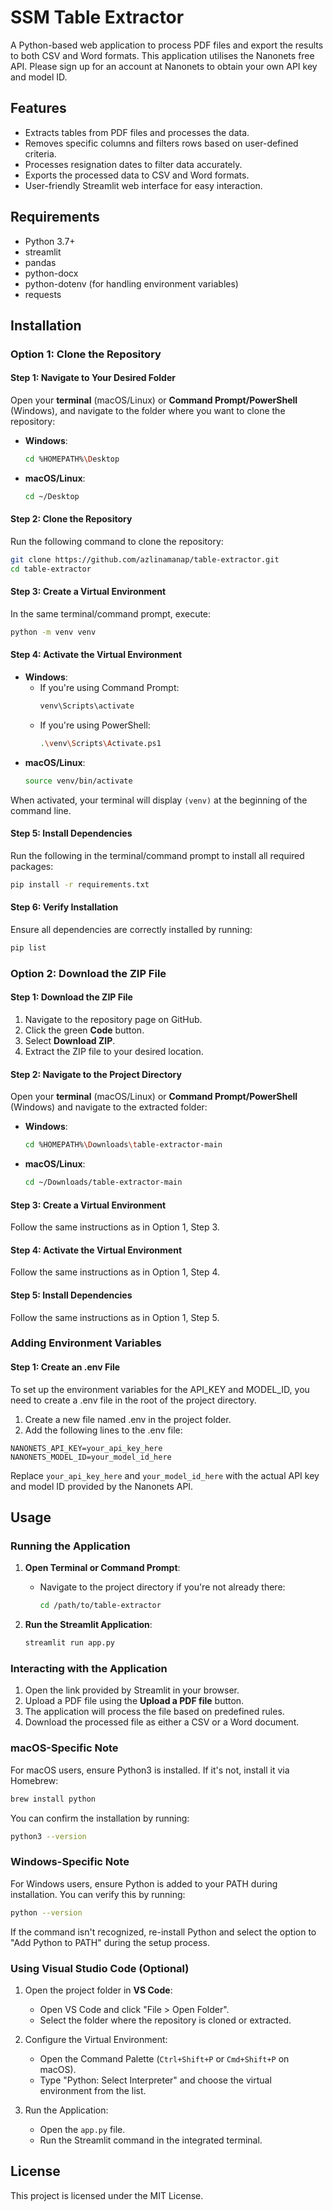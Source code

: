 # SSM Table Extractor

A Python-based web application to process PDF files and export the results to both CSV and Word formats. This application utilises the Nanonets free API. Please sign up for an account at Nanonets to obtain your own API key and model ID.

## Features

- Extracts tables from PDF files and processes the data.
- Removes specific columns and filters rows based on user-defined criteria.
- Processes resignation dates to filter data accurately.
- Exports the processed data to CSV and Word formats.
- User-friendly Streamlit web interface for easy interaction.

## Requirements

- Python 3.7+
- streamlit
- pandas
- python-docx
- python-dotenv (for handling environment variables)
- requests

## Installation

### Option 1: Clone the Repository

#### Step 1: Navigate to Your Desired Folder

Open your **terminal** (macOS/Linux) or **Command Prompt/PowerShell** (Windows), and navigate to the folder where you want to clone the repository:

- **Windows**:
  ```bash
  cd %HOMEPATH%\Desktop
  ```
- **macOS/Linux**:
  ```bash
  cd ~/Desktop
  ```

#### Step 2: Clone the Repository

Run the following command to clone the repository:

```bash
git clone https://github.com/azlinamanap/table-extractor.git
cd table-extractor
```

#### Step 3: Create a Virtual Environment

In the same terminal/command prompt, execute:

```bash
python -m venv venv
```

#### Step 4: Activate the Virtual Environment

- **Windows**:
  - If you're using Command Prompt:
    ```bash
    venv\Scripts\activate
    ```
  - If you're using PowerShell:
    ```bash
    .\venv\Scripts\Activate.ps1
    ```
- **macOS/Linux**:
  ```bash
  source venv/bin/activate
  ```

When activated, your terminal will display `(venv)` at the beginning of the command line.

#### Step 5: Install Dependencies

Run the following in the terminal/command prompt to install all required packages:

```bash
pip install -r requirements.txt
```

#### Step 6: Verify Installation

Ensure all dependencies are correctly installed by running:

```bash
pip list
```

### Option 2: Download the ZIP File

#### Step 1: Download the ZIP File

1. Navigate to the repository page on GitHub.
2. Click the green **Code** button.
3. Select **Download ZIP**.
4. Extract the ZIP file to your desired location.

#### Step 2: Navigate to the Project Directory

Open your **terminal** (macOS/Linux) or **Command Prompt/PowerShell** (Windows) and navigate to the extracted folder:

- **Windows**:
  ```bash
  cd %HOMEPATH%\Downloads\table-extractor-main
  ```
- **macOS/Linux**:
  ```bash
  cd ~/Downloads/table-extractor-main
  ```

#### Step 3: Create a Virtual Environment

Follow the same instructions as in Option 1, Step 3.

#### Step 4: Activate the Virtual Environment

Follow the same instructions as in Option 1, Step 4.

#### Step 5: Install Dependencies

Follow the same instructions as in Option 1, Step 5.

### Adding Environment Variables

#### Step 1: Create an .env File

To set up the environment variables for the API_KEY and MODEL_ID, you need to create a .env file in the root of the project directory.

1. Create a new file named .env in the project folder.
2. Add the following lines to the .env file:

```
NANONETS_API_KEY=your_api_key_here
NANONETS_MODEL_ID=your_model_id_here
```

Replace `your_api_key_here` and `your_model_id_here` with the actual API key and model ID provided by the Nanonets API.

## Usage

### Running the Application

1. **Open Terminal or Command Prompt**:

   - Navigate to the project directory if you're not already there:
     ```bash
     cd /path/to/table-extractor
     ```

2. **Run the Streamlit Application**:
   ```bash
   streamlit run app.py
   ```

### Interacting with the Application

1. Open the link provided by Streamlit in your browser.
2. Upload a PDF file using the **Upload a PDF file** button.
3. The application will process the file based on predefined rules.
4. Download the processed file as either a CSV or a Word document.

### macOS-Specific Note

For macOS users, ensure Python3 is installed. If it's not, install it via Homebrew:

```bash
brew install python
```

You can confirm the installation by running:

```bash
python3 --version
```

### Windows-Specific Note

For Windows users, ensure Python is added to your PATH during installation. You can verify this by running:

```bash
python --version
```

If the command isn't recognized, re-install Python and select the option to "Add Python to PATH" during the setup process.

### Using Visual Studio Code (Optional)

1. Open the project folder in **VS Code**:

   - Open VS Code and click "File > Open Folder".
   - Select the folder where the repository is cloned or extracted.

2. Configure the Virtual Environment:

   - Open the Command Palette (`Ctrl+Shift+P` or `Cmd+Shift+P` on macOS).
   - Type "Python: Select Interpreter" and choose the virtual environment from the list.

3. Run the Application:
   - Open the `app.py` file.
   - Run the Streamlit command in the integrated terminal.

## License

This project is licensed under the MIT License.
